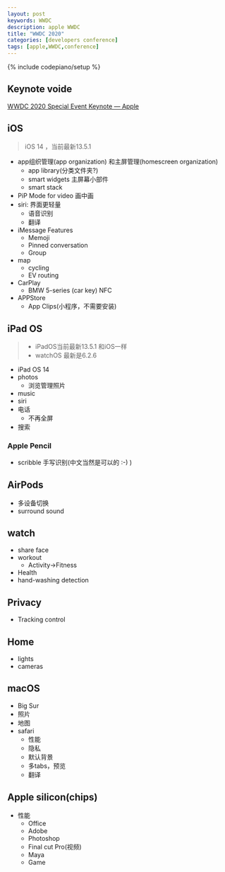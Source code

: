 ```yaml
---
layout: post
keywords: WWDC 
description: apple WWDC
title: "WWDC 2020"
categories: [developers conference]
tags: [apple,WWDC,conference]
---
```

{% include codepiano/setup %}

## Keynote voide
[WWDC 2020 Special Event Keynote — Apple](https://www.youtube.com/watch?v=GEZhD3J89ZE) 

## iOS
> iOS 14 ，当前最新13.5.1
* app组织管理(app organization) 和主屏管理(homescreen organization)
    * app library(分类文件夹?)
    * smart widgets 主屏幕小部件
    * smart stack
* PiP Mode for video 画中画
* siri: 界面更轻量
    * 语音识别
    * 翻译
* iMessage Features
    * Memoji
    * Pinned conversation
    * Group
* map
    * cycling
    * EV routing
* CarPlay
    * BMW 5-series (car key)   NFC
* APPStore
    * App Clips(小程序，不需要安装)


## iPad OS
> * iPadOS当前最新13.5.1 和iOS一样
> * watchOS 最新是6.2.6

* iPad OS 14
* photos
    * 浏览管理照片
* music
* siri
* 电话
    * 不再全屏
* 搜索

### Apple Pencil
* scribble 手写识别(中文当然是可以的 :-) )

## AirPods
* 多设备切换
* surround sound

## watch
* share face
* workout
    * Activity->Fitness
* Health
* hand-washing detection

## Privacy
* Tracking control


## Home
* lights
* cameras

## macOS
* Big Sur
* 照片
* 地图
* safari
    * 性能
    * 隐私
    * 默认背景
    * 多tabs，预览
    * 翻译

## Apple silicon(chips)
* 性能
    * Office
    * Adobe
    * Photoshop
    * Final cut Pro(视频)
    * Maya
    * Game
